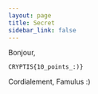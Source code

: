 ```yaml
---
layout: page
title: Secret
sidebar_link: false
---
```


Bonjour,

`CRYPTIS{10_points_:)}`

Cordialement,
Famulus :)